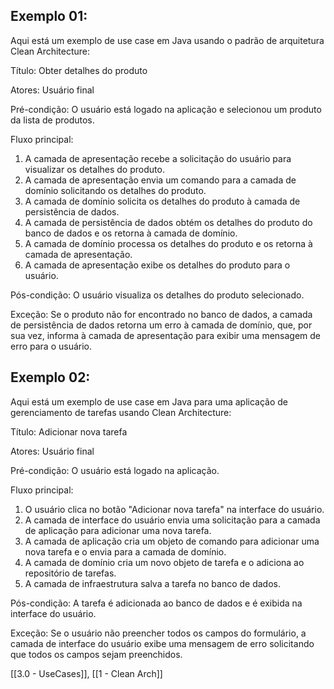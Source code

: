 ## Exemplo 01: 

Aqui está um exemplo de use case em Java usando o padrão de arquitetura Clean Architecture:

Título: Obter detalhes do produto

Atores: Usuário final

Pré-condição: O usuário está logado na aplicação e selecionou um produto da lista de produtos.

Fluxo principal:

1.  A camada de apresentação recebe a solicitação do usuário para visualizar os detalhes do produto.
2.  A camada de apresentação envia um comando para a camada de domínio solicitando os detalhes do produto.
3.  A camada de domínio solicita os detalhes do produto à camada de persistência de dados.
4.  A camada de persistência de dados obtém os detalhes do produto do banco de dados e os retorna à camada de domínio.
5.  A camada de domínio processa os detalhes do produto e os retorna à camada de apresentação.
6.  A camada de apresentação exibe os detalhes do produto para o usuário.

Pós-condição: O usuário visualiza os detalhes do produto selecionado.

Exceção: Se o produto não for encontrado no banco de dados, a camada de persistência de dados retorna um erro à camada de domínio, que, por sua vez, informa à camada de apresentação para exibir uma mensagem de erro para o usuário.

## Exemplo 02:

Aqui está um exemplo de use case em Java para uma aplicação de gerenciamento de tarefas usando Clean Architecture:

Título: Adicionar nova tarefa

Atores: Usuário final

Pré-condição: O usuário está logado na aplicação.

Fluxo principal:

1.  O usuário clica no botão "Adicionar nova tarefa" na interface do usuário.
2.  A camada de interface do usuário envia uma solicitação para a camada de aplicação para adicionar uma nova tarefa.
3.  A camada de aplicação cria um objeto de comando para adicionar uma nova tarefa e o envia para a camada de domínio.
4.  A camada de domínio cria um novo objeto de tarefa e o adiciona ao repositório de tarefas.
5.  A camada de infraestrutura salva a tarefa no banco de dados.

Pós-condição: A tarefa é adicionada ao banco de dados e é exibida na interface do usuário.

Exceção: Se o usuário não preencher todos os campos do formulário, a camada de interface do usuário exibe uma mensagem de erro solicitando que todos os campos sejam preenchidos.

[[3.0 - UseCases]], [[1 - Clean Arch]]
